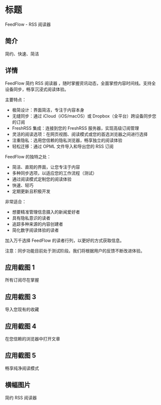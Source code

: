# 标题

FeedFlow - RSS 阅读器

## 简介

简约、快速、简洁

## 详情
FeedFlow 简约 RSS 阅读器 ，随时掌握资讯动态，全面掌控内容时间线。‌支持全设备同步，畅享沉浸式阅读体验。‌

主要特点：

- 极简设计：界面简洁，专注于内容本身‌
- 无缝同步：通过 iCloud（iOS/macOS）或 Dropbox（全平台）跨设备同步您的订阅
- FreshRSS 集成：连接到您的 FreshRSS 服务器，实现高级订阅管理‌
- 灵活的阅读选项：在网页视图、阅读模式或您的首选浏览器之间进行选择
- 注重隐私：选用您信赖的隐私浏览器，畅享独立的阅读体验
- 轻松迁移：通过 OPML 文件导入和导出您的 RSS 订阅

FeedFlow 的独特之处：

- 简洁、直观的界面，让您专注于内容
- 多种同步选项，以适应您的工作流程（测试）
- 通过阅读模式定制您的阅读体验
- 快速、轻巧
- 定期更新且积极开发

非常适合：
- 想要精准管理信息摄入的新闻爱好者‌
- 具有隐私意识的读者
- 追踪多种来源的内容创建者
- 简化数字阅读体验的读者

加入万千选择 FeedFlow 的读者行列，以更好的方式获取信息。

注意：同步功能目前处于测试阶段。我们将根据用户的反馈不断改进体验。

## 应用截图 1

所有订阅尽在掌握

## 应用截图 3

导入您现有的收藏

## 应用截图 4

在您信赖的浏览器中打开文章

## 应用截图 5

畅享纯净阅读模式

## 横幅图片

简约 RSS 阅读器
